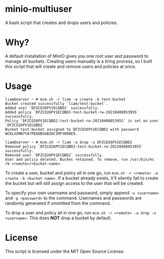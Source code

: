 # minio-multiuser

A bash script that creates and drops users and policies.

# Why?

A default installation of MinIO gives you one root user and password to manage all buckets. Creating users manually is a tiring process, so I built this script that will create and remove users and policies at once.

# Usage

```
liam@server ~ # mcm.sh -r liam -a create -b test-bucket
Bucket created successfully `liam/test-bucket`.
Added user `DFZCO26PV1ECQBD2` successfully.
Added policy `DFZCO26PV1ECQBD2-test-bucket-rw-20210408053955` successfully.
Policy `DFZCO26PV1ECQBD2-test-bucket-rw-20210408053955` is set on user `DFZCO26PV1ECQBD2`
Bucket test-bucket assigned to DFZCO26PV1ECQBD2 with password WCKLXXMW7YA7PE6DB56BZHCIMFYKR0E9.

liam@server ~ # mcm.sh -r liam -a drop -u DFZCO26PV1ECQBD2
Removed policy `DFZCO26PV1ECQBD2-test-bucket-rw-20210408053955` successfully.
Removed user `DFZCO26PV1ECQBD2` successfully.
User and policy deleted. Bucket retained. To remove, run /usr/bin/mc rb <remote>/<bucket-name>.
```

To create a user, bucket and policy all in one go, run `mcm.sh -r <remote> -a create -b <bucket name>`. If a bucket already exists, it'll silently fail to create the bucket but will still assign access to the user that will be created.

To specify your own username and password, simply append `-u <username>` and `-p <password>` to the command. Usernames and passwords are randomly generated if ommitted from the command.

To drop a user and policy all in one go, run `mcm.sh -r <remote> -a drop -u <username>`. This does **NOT** drop a bucket by default.

# License

This script is licensed under the MIT Open Source License.
